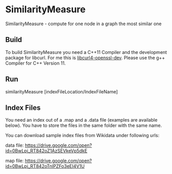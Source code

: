 # SimilarityMeasure
SimilarityMeasure - compute for one node in a graph the most similar one

## Build
To build SimilarityMeasure you need a C++11 Compiler and the development package for libcurl. For me this is [libcurl4-openssl-dev](https://packages.debian.org/de/sid/libcurl4-openssl-dev).
Please use the g++ Compiler for C++ Version 11.

## Run

similarityMeasure [indexFileLocation/IndexFileName]

## Index Files
You need an index out of a .map and a .data file (examples are available below). You have to store the files in the same folder with the same name.

You can download sample index files from Wikidata under following urls:

data file:
https://drive.google.com/open?id=0BwLpj_RT842oZ1AzSEVkeVp5dkE

map file:
https://drive.google.com/open?id=0BwLpj_RT842oTnlPZFo3eEI4V1U
